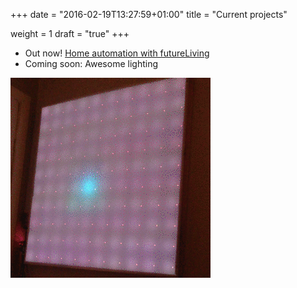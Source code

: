 +++
date = "2016-02-19T13:27:59+01:00"
title = "Current projects"

weight = 1
draft = "true"
+++

- Out now! [Home automation with futureLiving](http://www.futureliving.eu)
- Coming soon: Awesome lighting

<img src="img/matrix.gif" title="Matrix prototype in action">
